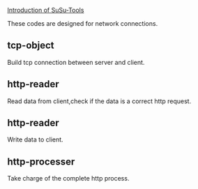 [Introduction of SuSu-Tools](../README.md)

These codes are designed for network connections.

## tcp-object

Build tcp connection between server and client.

## http-reader

Read data from client,check if the data is a correct http request. 

## http-reader

Write data to client.

## http-processer

Take charge of the complete http process.